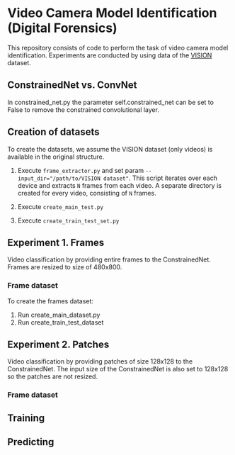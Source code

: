 # Video Camera Model Identification (Digital Forensics)
This repository consists of code to perform the task of video camera model identification. Experiments are conducted by using data of the [VISION](https://lesc.dinfo.unifi.it/it/node/203) dataset.

## ConstrainedNet vs. ConvNet
In constrained_net.py the parameter self.constrained_net can be set to False to remove the constrained convolutional layer. 

## Creation of datasets
To create the datasets, we assume the VISION dataset (only videos) is available in the original structure.  

1. Execute `frame_extractor.py` and set param `--input_dir="/path/to/VISION dataset"`. This script iterates over each device and extracts `N` frames from each video. A separate directory is created for every video, consisting of `N` frames. 

2. Execute `create_main_test.py`

3. Execute `create_train_test_set.py`


## Experiment 1. Frames
Video classification by providing entire frames to the ConstrainedNet. Frames are resized to size of 480x800.

### Frame dataset
To create the frames dataset:
1. Run create_main_dataset.py
2. Run create_train_test_dataset

## Experiment 2. Patches
Video classification by providing patches of size 128x128 to the ConstrainedNet. The input size of the ConstrainedNet is also set to 128x128 so the patches are not resized. 

### Frame dataset




## Training


## Predicting
